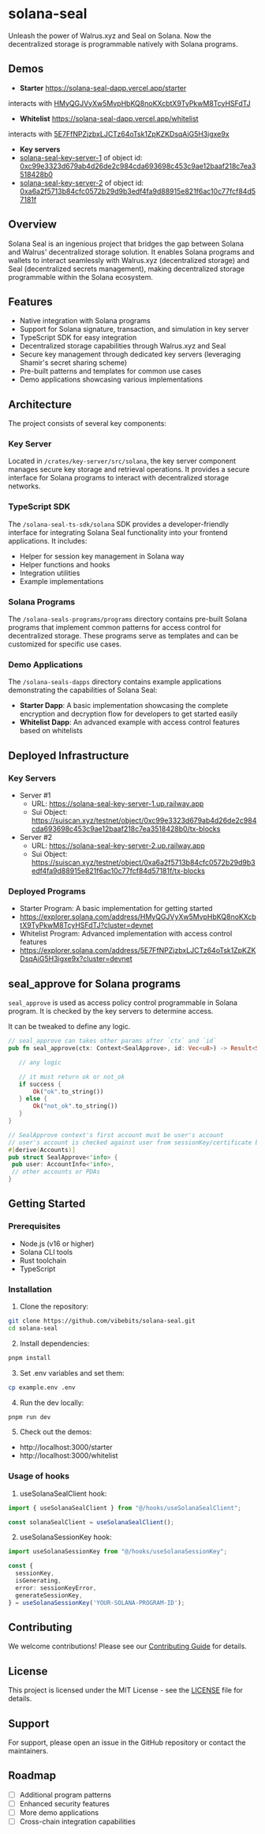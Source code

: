 # solana-seal
Unleash the power of Walrus.xyz and Seal on Solana. Now the decentralized storage is programmable natively with Solana programs.

## Demos
- **Starter**
https://solana-seal-dapp.vercel.app/starter

interacts with [HMyQGJVyXw5MvpHbKQ8noKXcbtX9TyPkwM8TcyHSFdTJ](https://explorer.solana.com/address/HMyQGJVyXw5MvpHbKQ8noKXcbtX9TyPkwM8TcyHSFdTJ?cluster=devnet)

- **Whitelist**
https://solana-seal-dapp.vercel.app/whitelist

interacts with [5E7FfNPZjzbxLJCTz64oTsk1ZpKZKDsqAiG5H3igxe9x](https://explorer.solana.com/address/5E7FfNPZjzbxLJCTz64oTsk1ZpKZKDsqAiG5H3igxe9x?cluster=devnet)

- **Key servers**
 - [solana-seal-key-server-1](https://solana-seal-key-server-1.up.railway.app) of object id: [0xc99e3323d679ab4d26de2c984cda693698c453c9ae12baaf218c7ea3518428b0](https://suiscan.xyz/testnet/object/0xc99e3323d679ab4d26de2c984cda693698c453c9ae12baaf218c7ea3518428b0/tx-blocks)
  - [solana-seal-key-server-2](https://solana-seal-key-server-2.up.railway.app) of object id: [0xa6a2f5713b84cfc0572b29d9b3edf4fa9d88915e821f6ac10c77fcf84d57181f](https://suiscan.xyz/testnet/object/0xa6a2f5713b84cfc0572b29d9b3edf4fa9d88915e821f6ac10c77fcf84d57181f/tx-blocks)

## Overview
Solana Seal is an ingenious project that bridges the gap between Solana and Walrus' decentralized storage solution. It enables Solana programs and wallets to interact seamlessly with Walrus.xyz (decentralized storage) and Seal (decentralized secrets management), making decentralized storage programmable within the Solana ecosystem.

## Features
- Native integration with Solana programs
- Support for Solana signature, transaction, and simulation in key server
- TypeScript SDK for easy integration
- Decentralized storage capabilities through Walrus.xyz and Seal
- Secure key management through dedicated key servers (leveraging Shamir's secret sharing scheme)
- Pre-built patterns and templates for common use cases
- Demo applications showcasing various implementations

## Architecture
The project consists of several key components:

### Key Server
Located in `/crates/key-server/src/solana`, the key server component manages secure key storage and retrieval operations. It provides a secure interface for Solana programs to interact with decentralized storage networks.

### TypeScript SDK
The `/solana-seal-ts-sdk/solana` SDK provides a developer-friendly interface for integrating Solana Seal functionality into your frontend applications. It includes:
- Helper for session key management in Solana way
- Helper functions and hooks
- Integration utilities
- Example implementations

### Solana Programs
The `/solana-seals-programs/programs` directory contains pre-built Solana programs that implement common patterns for access control for decentralized storage. These programs serve as templates and can be customized for specific use cases.

### Demo Applications
The `/solana-seals-dapps` directory contains example applications demonstrating the capabilities of Solana Seal:
- **Starter Dapp**: A basic implementation showcasing the complete encryption and decryption flow for developers to get started easily
- **Whitelist Dapp**: An advanced example with access control features based on whitelists

## Deployed Infrastructure

### Key Servers
- Server #1
  - URL: https://solana-seal-key-server-1.up.railway.app
  - Sui Object: https://suiscan.xyz/testnet/object/0xc99e3323d679ab4d26de2c984cda693698c453c9ae12baaf218c7ea3518428b0/tx-blocks
- Server #2
  - URL: https://solana-seal-key-server-2.up.railway.app
  - Sui Object: https://suiscan.xyz/testnet/object/0xa6a2f5713b84cfc0572b29d9b3edf4fa9d88915e821f6ac10c77fcf84d57181f/tx-blocks

### Deployed Programs
- Starter Program: A basic implementation for getting started
 - https://explorer.solana.com/address/HMyQGJVyXw5MvpHbKQ8noKXcbtX9TyPkwM8TcyHSFdTJ?cluster=devnet
- Whitelist Program: Advanced implementation with access control features
 - https://explorer.solana.com/address/5E7FfNPZjzbxLJCTz64oTsk1ZpKZKDsqAiG5H3igxe9x?cluster=devnet

 ## seal_approve for Solana programs

 `seal_approve` is used as access policy control programmable in Solana program. It is checked by the key servers to determine access.

 It can be tweaked to define any logic.

 ```rust
// seal_approve can takes other params after `ctx` and `id`
pub fn seal_approve(ctx: Context<SealApprove>, id: Vec<u8>) -> Result<String> {

    // any logic

    // it must return ok or not_ok
    if success {
        Ok("ok".to_string())
    } else {
        Ok("not_ok".to_string())
    }
}

// SealApprove context's first account must be user's account
// user's account is checked against user from sessionKey/certificate by the key servers
#[derive(Accounts)]
pub struct SealApprove<'info> {
  pub user: AccountInfo<'info>,
  // other accounts or PDAs
}
 ```

## Getting Started

### Prerequisites
- Node.js (v16 or higher)
- Solana CLI tools
- Rust toolchain
- TypeScript

### Installation
1. Clone the repository:
```bash
git clone https://github.com/vibebits/solana-seal.git
cd solana-seal
```

2. Install dependencies:
```bash
pnpm install
```

3. Set .env variables and set them:
```bash
cp example.env .env
```

4. Run the dev locally:
```bash
pnpm run dev
```

5. Check out the demos:
- http://localhost:3000/starter
- http://localhost:3000/whitelist

### Usage of hooks
1. useSolanaSealClient hook:
```typescript
import { useSolanaSealClient } from "@/hooks/useSolanaSealClient";

const solanaSealClient = useSolanaSealClient();
```

2. useSolanaSessionKey hook:
```typescript
import useSolanaSessionKey from "@/hooks/useSolanaSessionKey";

const {
  sessionKey,
  isGenerating,
  error: sessionKeyError,
  generateSessionKey,
} = useSolanaSessionKey('YOUR-SOLANA-PROGRAM-ID');
```

## Contributing
We welcome contributions! Please see our [Contributing Guide](CONTRIBUTING.md) for details.

## License
This project is licensed under the MIT License - see the [LICENSE](LICENSE) file for details.

## Support
For support, please open an issue in the GitHub repository or contact the maintainers.

## Roadmap
- [ ] Additional program patterns
- [ ] Enhanced security features
- [ ] More demo applications
- [ ] Cross-chain integration capabilities